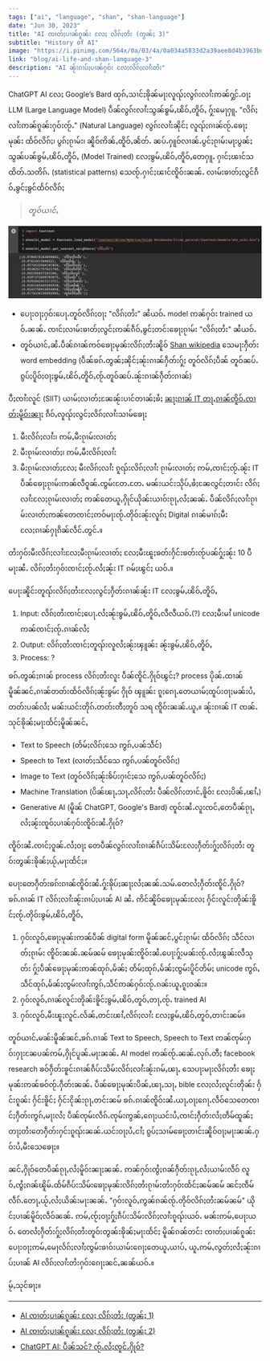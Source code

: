 ```yaml
---
tags: ["ai", "language", "shan", "shan-language"]
date: "Jun 30, 2023"
title: "AI ၸၢတ်ႈပၢၼ်ၵူၼ်း လႄႈ လိၵ်ႈတႆး (တွၼ်ႈ 3)"
subtitle: "History of AI"
image: "https://i.pinimg.com/564x/0a/03/4a/0a034a5833d2a39aee8d4b3963bd555e.jpg"
link: "blog/ai-life-and-shan-language-3"
description: "AI ၼႂ်းၵၢပ်ႈပၢၼ်ႁဝ်း လႄႈလိၵ်ႈလၢႆးတႆး"
---
```


ChatGPT AI လႄႈ Google’s Bard ထုၵ်ႇသၢင်ႈၶိုၼ်မႃးလူၺ်ႈလွၵ်းလၢႆးဢၼ်ႁွင်ႉဝႃႈ LLM (Large Language Model) ပဵၼ်လွၵ်းလၢႆးသွၼ်ၶွမ်ႇၽိဝ်ႇတိူဝ်ႇ ႁႂ်းမေႃႁူႉ "လိၵ်ႈလၢႆးဢၼ်ၵူၼ်းႁဝ်းၸႂ်ႉ" (Natural Language) လွၵ်းလၢႆးၼိုင်ႈ လူၺ်ႈၵၢၼ်ၸႂ်ႉၶေႃႈမုၼ်း ထႅဝ်လိၵ်ႈ၊ ပွၵ်ႈၵႂၢမ်း၊ ၼိူဝ်ဢိၼ်ႇထိူဝ်ႇၼႅတ်ႉ ၼပ်ႉႁူဝ်လၢၼ်ႉပွင်ႈၵႂၢမ်းမႃးပွၼ်ႈသွၼ်ပၼ်ၶွမ်ႇၽိဝ်ႇတိူဝ်ႇ (Model Trained) လႄႈၶွမ်ႇၽိဝ်ႇတိူဝ်ႇတေႁူႉ ႁၢင်ႈၽၢင်သထိတ်ႉသတိၵ်ႉ (statistical patterns) သေၸႂ်ႉႁၢင်ႈၽၢင်ၸိူဝ်းၼၼ်ႉ လၢမ်းၶၢတ်ႈလွင်ၵဵဝ်ႇၶွင်ႈၶွင်ထႅဝ်လိၵ်ႈ

> *တူဝ်ယၢင်ႇ*

![image](blog/assets/ai-life-and-shan-language-3/Screenshot-2566-06-30-at-17.16.39.png)

- ပေႃးဝႃႈႁဝ်းပေႃႉတူဝ်လိၵ်ႈဝႃႈ "လိၵ်ႈတႆး" ၼႆယဝ်ႉ model ဢၼ်ႁဝ်း trained ယဝ်ႉၼၼ်ႉ ၸၢင်ႈလၢမ်းၶၢတ်ႈလွင်ႈဢၼ်ၵဵဝ်ႇၶွင်ႈတင်းၶေႃႈၵႂၢမ်း "လိၵ်ႈတႆး" ၼႆယဝ်ႉ
- တူဝ်ယၢင်ႇၼႆႉပဵၼ်ၵၢၼ်ဢဝ်ၶေႃႈမုၼ်းလိၵ်ႈတႆးၼိူဝ် [Shan wikipedia](https://shn.wikipedia.org/wiki/%E1%81%BC%E1%82%83%E1%82%88%E1%82%81%E1%80%B0%E1%80%9D%E1%80%BA%E1%82%81%E1%82%85%E1%81%B5%E1%80%BA%E1%82%88) သေမႃးႁဵတ်း word embedding (ပဵၼ်ၶၵ်ႉတွၼ်ႈၼိုင်ႈၼႂ်းၵၢၼ်ႁဵတ်းႁႂ်ႈ တူဝ်လိၵ်ႈပဵၼ် တူဝ်ၼပ်ႉ ၵွပ်ႈပိူဝ်ႈဝႃႈၶွမ်ႇၽိဝ်ႇတိူဝ်ႇၸႂ်ႉတူဝ်ၼပ်ႉၼႂ်းၵၢၼ်ႁဵတ်းၵၢၼ်)

ပီႈၸၢႆးလူင် (SIIT) ယၢမ်ႈလၢတ်ႈၼႄၼႂ်းပၢင်တၢၼ်ႈၶႆႈ [ၼႃႈၵၢၼ် IT တႃႇၵၢၼ်ၸိူဝ်ႉၸၢတ်ႈမိူဝ်းၼႃႈ](https://www.facebook.com/CeylonJourney/videos/1218464482039369) ၵဵဝ်ႇလူၺ်ႈလွင်ႈလိၵ်ႈလၢႆးသၢမ်ၶေႃႈ

1. မီးလိၵ်ႈလၢႆး၊ ဢမ်ႇမီးၵႂၢမ်းလၢတ်ႈ
2. မီးၵႂၢမ်းလၢတ်ႈ၊ ဢမ်ႇမီးလိၵ်ႈလၢႆး
3. မီးၵႂၢမ်းလၢတ်ႈလႄႈ မီးလိၵ်ႈလၢႆး ၵူၺ်းလိၵ်ႈလၢႆး ၵႂၢမ်းလၢတ်ႈ ဢမ်ႇၸၢင်ႈၸႂ်ႉၼႂ်း IT
ပဵၼ်ၶေႃႈၵႂၢမ်းဢၼ်လီဝူၼ်ႉၸွမ်းတႄႉတႄႉ မၼ်းယင်းသိုပ်ႇၶႆႈၼႄလွင်ႈတၢင်း လိၵ်ႈလၢႆးလႄႈၵႂၢမ်းလၢတ်ႈ ဢၼ်တေယူႇႁိုင်ယိုၼ်းယၢဝ်းၵႂႃႇလႆႈၼၼ်ႉ ပဵၼ်လိၵ်ႈလၢႆးၵႂၢမ်းလၢတ်ႈဢၼ်တေၸၢင်ႈဢဝ်မႃးၸႂ်ႉတိုဝ်းၼႂ်းလူၵ်ႈ Digital ၵၢၼ်မၢၵ်ႈမီး လႄႈၵၢၼ်ႁႃၵိၼ်လဵင်ႉတွင်ႉ။

တႆးႁဝ်းမီးလိၵ်ႈလၢႆးလႄႈမီးၵႂၢမ်းလၢတ်ႈ လႄႈမီးၽူႈၶတ်းႁႅင်းၶတ်းၸႂ်ပၼ်ႁႂ်ႈၼႂ်း 10 ပီမႃးၼႆႉ လိၵ်ႈတႆးႁဝ်းၸၢင်ႈၸႂ်ႉလႆႈၼႂ်း IT ၵမ်ႈၽွင်ႈ ယဝ်ႉ။

ပေႃးၼိူင်းတူၺ်းလိၵ်ႈတႆးလႄႈလွင်ႈႁဵတ်းၵၢၼ်ၼႂ်း IT လႄႈၶွမ်ႇၽိဝ်ႇတိူဝ်ႇ

1. Input: လိၵ်ႈတႆးၸၢင်ႈပေႃႉလႆႈၼႂ်းၶွမ်ႇၽိဝ်ႇတိူဝ်ႇလီလီယဝ်ႉ(?) လႄႈမီးမၢႆ unicode ဢၼ်ၸၢင်ႈၸႂ်ႉၵၢၼ်လႆႈ
2. Output: လိၵ်ႈတႆးၸၢင်ႈတူၺ်းလူလႆႈၼႂ်းၾူၼ်း ၼႂ်းၶွမ်ႇၽိဝ်ႇတိူဝ်ႇ
3. Process: ?

ၶၵ်ႉတွၼ်ႈၵၢၼ် process လိၵ်ႈတႆးလူး ပဵၼ်ၸိူင်ႉႁိုဝ်ၽွင်ႈ?
process ပိုၼ်ႉထၢၼ်မိူၼ်ၼင်ႇၵၢၼ်တတ်းထႅဝ်လိၵ်ႈၼႂ်းၶွမ်း ႁိုဝ် ၾူၼ်း ၵူႈၵေႃႉတေယၢမ်ႈထူပ်းဝႃႈမၼ်းပႆႇတတ်းပၼ်လႆႈ မၼ်းယင်းတိုၵ်ႉတတ်းတီႈတူဝ် သရ ၸိူဝ်းၼၼ်ႉယူႇ။
ၼႂ်းၵၢၼ် IT ၸၼ်ႉသုင်ၶိုၼ်ႈမႃးထႅင်ႈမိူၼ်ၼင်ႇ

- Text to Speech (တႅမ်ႈလိၵ်ႈသေ ဢွၵ်ႇပၼ်သဵင်)
- Speech to Text (လၢတ်ႈသဵင်သေ ဢွၵ်ႇပၼ်တူဝ်လိၵ်ႈ)
- Image to Text (တူဝ်လိၵ်ႈၼႂ်းၶႅပ်းႁၢင်ႈသေ ဢွၵ်ႇပၼ်တူဝ်လိၵ်ႈ)
- Machine Translation (ပိၼ်ၽႃႇသႃႇလိၵ်ႈတႆး ပဵၼ်လိၵ်ႈတၢင်ႇၶိူဝ်း လႄႈပိၼ်ႇၽၢႆႇ)
- Generative AI (မိူၼ် ChatGPT, Google's Bard)
ၸူဝ်းၼႆႉလူးၸင်ႇတေပဵၼ်ၵႂႃႇလႆႈၼႂ်းၸူဝ်ႈပၢၼ်ႁဝ်းၸိူဝ်းၼႆႉႁိုဝ်?

ၸိူဝ်းၼႆႉၸၢင်ႈဝူၼ်ႉလႆႈဝႃႈ တေပဵၼ်လွၵ်းလၢႆးၵၢၼ်ၵဵပ်းသိမ်းလႄႈႁဵတ်းႁႂ်ႈလိၵ်ႈတႆး တူဝ်းတွၼ်းၶိုၼ်ႈယႂ်ႇမႃးထႅင်ႈ။

ပေႃးတေႁဵတ်းၶၵ်းၵၢၼ်ၸိူဝ်းၼႆႉႁႂ်းၶိုပ်ႈၼႃႈလႆႈၼၼ်ႉသမ်ႉတေလႆႈႁဵတ်းၸိူင်ႉႁိုဝ်?
ၶၵ်ႉၵၢၼ် IT လိၵ်ႈလၢႆးၼႂ်းၵၢပ်ႈပၢၼ် AI ၼႆႉ ဢိင်ၼိူဝ်ၶေႃႈမုၼ်းလႄႈ ႁႅင်းလူင်းတိုၼ်းၶိူင်ႈၸႂ်ႉတိုဝ်းၶွမ်ႇၽိဝ်ႇတိူဝ်ႇ

1. ႁဝ်းလူဝ်ႇၶေႃႈမုၼ်းဢၼ်ပဵၼ် digital form မိူၼ်ၼင်ႇပွင်ႈၵႂၢမ်း ထႅဝ်လိၵ်ႈ သဵင်လၢတ်ႈၵႂၢမ်း ၸိူဝ်းၼၼ်ႉၼမ်ၼမ် ၶေႃႈမုၼ်းၸိူဝ်းၼႆႉပေႃးႁႂ်ႈမၼ်းၸႂ်ႉလႆႈၽွၼ်းလီသုတ်း ႁႂ်ႈပဵၼ်ၶေႃႈမုၼ်းဢၼ်ထုၵ်ႇမႅၼ်ႈ တႅမ်ႈထုၵ်ႇမႅၼ်ႈၸွမ်းပိူင်တႅမ်ႈ unicode ဢွၵ်ႇသဵင်ထုၵ်ႇမႅၼ်ႈၸွမ်းလၢႆးဢွၵ်ႇသဵင်ဢၼ်ႁဝ်းၸႂ်ႉၵၼ်းယူႇၵူႈဝၼ်း။
2. ႁဝ်းလူဝ်ႇၵၢၼ်လူင်းတိုၼ်းၶိူင်ႈၶွမ်ႇၽိဝ်ႇတူဝ်ႇတႃႇၸႂ်ႉ trained AI
3. ႁဝ်းလူဝ်ႇမီးၽူႈလူင်ႉလႅၼ်ႇတင်းၽၢႆႇလိၵ်ႈလၢႆး လႄႈၶွမ်ႇၽိဝ်ႇတူဝ်ႇတၢင်းၼမ်။

တူဝ်ယၢင်ႇမၼ်းမိူၼ်ၼင်ႇၶၵ်ႉၵၢၼ် Text to Speech, Speech to Text ဢၼ်ၸုမ်းႁဝ်းႁႃးၼႄပၼ်ဢမ်ႇႁိုင်ပူၼ်ႉမႃးၼၼ်ႉ AI model ဢၼ်ၸႂ်ႉၼၼ်ႉလုၵ်ႉတီႈ facebook research ၶဝ်ႁဵတ်းၶူင်းၵၢၼ်ၵဵပ်းသိမ်းလိၵ်ႈလၢႆးၼႂ်းၵမ်ႇၽႃႇ သေပႃးမႃးလိၵ်ႈတႆး ၶေႃႈမုၼ်းဢၼ်ၶဝ်ၸႂ်ႉႁဵတ်းၼၼ်ႉ ပဵၼ်ၶေႃႈမုၼ်းပိၼ်ႇၽႃႇသႃႇ bible လႄႈလႆႈလူင်းတိုၼ်း ႁႅင်းၵူၼ်း ႁႅင်းၶိူင်ႈ ႁႅင်းငိုၼ်းၵႂႃႇတင်းၼမ် ၶၵ်ႉၵၢၼ်ၸိူဝ်းၼႆႉယႃႇဝႃႈၵေႃႉလဵဝ်သေတေၸၢင်ႈႁဵတ်းဢွၵ်ႇမႃးလႆႈ ပဵၼ်ၸုမ်းလဵၵ်ႉၸုမ်းဢွၼ်ႇၵေႃႈယင်းပႆႇၸၢင်ႈႁဵတ်းလႆႈတဵမ်ထူၼ်ႈ တႃႈတႆးတေႁဵတ်းႁင်းၵူၺ်းၼၼ်ႉယင်းဝႃႈပႆႇငၢႆႈ ၵွပ်ႈသၢမ်ၶေႃႈတၢင်းၼိူဝ်ဝႃႈမႃးၼၼ်ႉႁဝ်းပႆႇမီးသေၶေႃႈ။

ၼင်ႇႁိုဝ်တေပဵၼ်ၵႂႃႇလႆႈမိူဝ်းၼႃႈၼၼ်ႉ ဢၼ်ႁဝ်းၸွႆႈၵၼ်ႁဵတ်းၵႂႃႇလႆႈယၢမ်းလဵဝ် လူဝ်ႇၸွႆႈၵၼ်ၽိူမ်ႉထႅမ်ၵဵပ်းသိမ်းၶေႃႈမုၼ်းလိၵ်ႈတႆးၵႂၢမ်းတႆးႁဝ်းထႅင်ႈၼမ်ၼမ် ၼင်ႈၸဵမ်လဵၵ်ႉတေႃႇယႂ်ႇလႆႈယိၼ်းမႃးၼၼ်ႉ "ႁဝ်းလူဝ်ႇဢွၼ်ၵၼ်ၸႂ်ႉတိုဝ်လိၵ်ႈတႆးၼမ်ၼမ်" ယိုင်ႈပၢၼ်မိူဝ်ႈလဵဝ်ၼၼ်ႉ ဢမ်ႇၸႂ်ႈဝႃႈႁႂ်ႈၵဵပ်းသိမ်းလိၵ်ႈလၢႆးၵူၺ်းယဝ်ႉ မၼ်းဢမ်ႇပေႃးယဝ်ႉ တေလႆႈႁဵတ်းႁႂ်ႈလိၵ်ႈတႆးတူဝ်းတွၼ်းၶိုၼ်ႈမႃးထႅင်ႈ မိူၼ်ၵၼ်တင်း ၸၢတ်ႈပၢၼ်ၵူၼ်း ပေႃးဝႃႈဢမ်ႇမေႃလႅၵ်ႈလၢႆႈၸွမ်းၶၢဝ်းယၢမ်းၵေႃႈတေယူႇယၢပ်ႇ ယူႇဢမ်ႇလွတ်ႈလႆႈၼႂ်းၵၢပ်ႈပၢၼ် AI လိၵ်ႈလၢႆးတႆးႁဝ်းၵေႃႈၼင်ႇၼၼ်ယဝ်ႉ။

မႂ်ႇသုင်ၶႃႈ။

-----

- [AI ၸၢတ်ႈပၢၼ်ၵူၼ်း လႄႈ လိၵ်ႈတႆး (တွၼ်ႈ 1)](ai-life-and-shan-language-1)
- [AI ၸၢတ်ႈပၢၼ်ၵူၼ်း လႄႈ လိၵ်ႈတႆး (တွၼ်ႈ 2)](ai-life-and-shan-language-2)
- [ChatGPT AI: ပဵၼ်သင်? ၸႂ်ႉလႆႈၸူင်ႉႁိုဝ်?](what-is-chatgpt)
